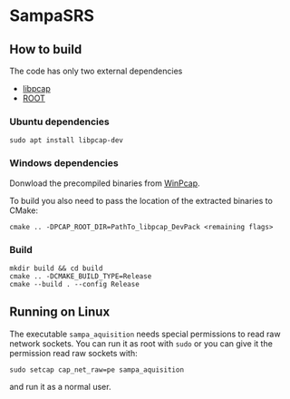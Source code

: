# SampaSRS

## How to build

The code has only two external dependencies

- [libpcap](https://www.tcpdump.org/index.html)
- [ROOT](https://root.cern/)

### Ubuntu dependencies

    sudo apt install libpcap-dev

### Windows dependencies

Donwload the precompiled binaries from [WinPcap](https://www.winpcap.org/install/bin/WpdPack_4_1_2.zip).

To build you also need to pass the location of the extracted binaries to CMake:

    cmake .. -DPCAP_ROOT_DIR=PathTo_libpcap_DevPack <remaining flags>

### Build

    mkdir build && cd build
    cmake .. -DCMAKE_BUILD_TYPE=Release
    cmake --build . --config Release

## Running on Linux

The executable `sampa_aquisition` needs special permissions to read raw network sockets. You can run it as root with `sudo` or you can give it the permission read raw sockets with:

    sudo setcap cap_net_raw=pe sampa_aquisition

and run it as a normal user.
